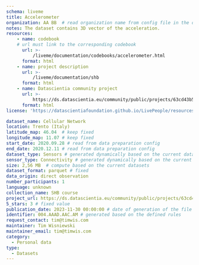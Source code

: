 ```yaml
---
schema: liveme
title: Accelerometer
organization: AA BB  # read organization name from config file in the data preparation pipeline
notes: The dataset contains 3D vector of the acceleration.
resources:
    - name: codebook
    # url must link to the corresponding codebook
      url: >-
          /liveme/documentation/codebooks/accelerometer.html
      format: html
    - name: project description
      url: >-
          /liveme/documentation/shb
      format: html
    - name: Datascientia community project
      url: >-
          https://ds.datascientia.eu/community/public/projects/63cd43b5-9e20-4f36-a6b6-275946352522
      format: html
license: 'https://datascientiafoundation.github.io/LivePeople/resources/2023LivePeopleLicense.html'  # fixed field

dataset_name: Cellular Network
location: Trento (Italy)
latitude_map: 46.04  # keep fixed
longitude_map: 11.07 # keep fixed
start_date: 2020.09.28 # read from data preparation config
end_date: 2020.12.11 # read from data preparation config
dataset_type: Sensors # generated dynamically based on the current datasets
sensor_type: Connectivity # generated dynamically based on the current datasets
size: 2,56 MB  # compute based on the current datasets
dataset_format: parquet # fixed
data_origin: direct observation
number_participants: 1
language: unknown
collection_name: SHB course
project_url: https://ds.datascientia.eu/community/public/projects/63cd43b5-9e20-4f36-a6b6-275946352522
5_stars: 3 # fixed value
publication_date: 2023-11-30 00:00:00 # date of generation of the file
identifier: 004.AAAD.AAC.AM # generated based on the defined rules
request_contact: tim@timwis.com 
maintainer: Tim Wisniewski
maintainer_email: tim@timwis.com
category:
  - Personal data
type:
  - Datasets
---
```

